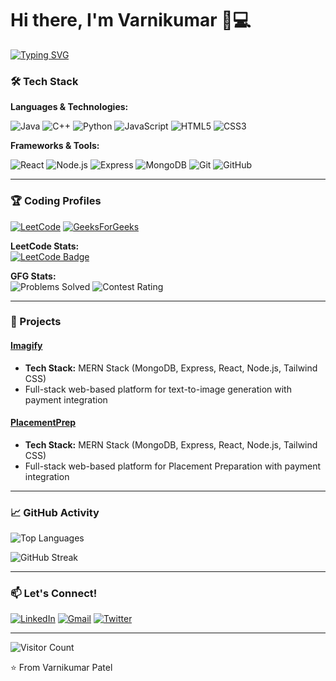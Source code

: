 # Hi there, I'm Varnikumar 👨💻

[![Typing SVG](https://readme-typing-svg.herokuapp.com?font=Fira+Code&pause=1000&color=54A6FF&width=435&lines=Problem+Solver;DSA+Enthusiast;Full+Stack+Developer;Open+Source+Contributor)](https://git.io/typing-svg)

### 🛠️ Tech Stack

**Languages & Technologies:**

![Java](https://img.shields.io/badge/-Java-007396?style=flat-square&logo=java&logoColor=white)
![C++](https://img.shields.io/badge/-C++-00599C?style=flat-square&logo=c%2B%2B&logoColor=white)
![Python](https://img.shields.io/badge/-Python-3776AB?style=flat-square&logo=python&logoColor=white)
![JavaScript](https://img.shields.io/badge/-JavaScript-F7DF1E?style=flat-square&logo=javascript&logoColor=black)
![HTML5](https://img.shields.io/badge/-HTML5-E34F26?style=flat-square&logo=html5&logoColor=white)
![CSS3](https://img.shields.io/badge/-CSS3-1572B6?style=flat-square&logo=css3&logoColor=white)

**Frameworks & Tools:**

![React](https://img.shields.io/badge/-React-61DAFB?style=flat-square&logo=react&logoColor=black)
![Node.js](https://img.shields.io/badge/-Node.js-339933?style=flat-square&logo=node.js&logoColor=white)
![Express](https://img.shields.io/badge/-Express-000000?style=flat-square&logo=express&logoColor=white)
![MongoDB](https://img.shields.io/badge/-MongoDB-47A248?style=flat-square&logo=mongodb&logoColor=white)
![Git](https://img.shields.io/badge/-Git-F05032?style=flat-square&logo=git&logoColor=white)
![GitHub](https://img.shields.io/badge/-GitHub-181717?style=flat-square&logo=github&logoColor=white)

---

### 🏆 Coding Profiles

[![LeetCode](https://img.shields.io/badge/-LeetCode-FFA116?style=flat-square&logo=leetcode&logoColor=black)](https://leetcode.com/varni1505/)
[![GeeksForGeeks](https://img.shields.io/badge/-GeeksForGeeks-2F8D46?style=flat-square&logo=geeksforgeeks&logoColor=white)](https://auth.geeksforgeeks.org/user/varni152/)

**LeetCode Stats:**  
[![LeetCode Badge](https://leetcard.jacoblin.cool/yourusername?theme=dark&font=ABeeZee)](https://leetcode.com/varni1505/)

**GFG Stats:**  
![Problems Solved](https://img.shields.io/badge/Solved-500%2B%20Problems-brightgreen?style=flat-square)
![Contest Rating](https://img.shields.io/badge/Contest%20Rating-1800%2B-blue?style=flat-square)

---

### 🚀 Projects

#### [Imagify](https://github.com/Varni1512/Imagify)
- **Tech Stack:** MERN Stack (MongoDB, Express, React, Node.js, Tailwind CSS)
- Full-stack web-based platform for text-to-image generation with payment integration

#### [PlacementPrep](https://github.com/yourusername/algo-visualizer)
- **Tech Stack:** MERN Stack (MongoDB, Express, React, Node.js, Tailwind CSS)
- Full-stack web-based platform for Placement Preparation with payment integration
  
---

### 📈 GitHub Activity

![Top Languages](https://github-readme-stats.vercel.app/api/top-langs/?Varni1512=yourusername&layout=compact&theme=dark&hide_border=true)

![GitHub Streak](https://streak-stats.demolab.com/?user=Varni1512&theme=dark&hide_border=true)

---

### 📫 Let's Connect!

[![LinkedIn](https://img.shields.io/badge/-LinkedIn-0A66C2?style=flat-square&logo=linkedin&logoColor=white)](http://www.linkedin.com/in/varnikumarpatel)
[![Gmail](https://img.shields.io/badge/-Email-D14836?style=flat-square&logo=gmail&logoColor=white)](mailto:varnikumar1512@domain.com)
[![Twitter](https://img.shields.io/badge/-Twitter-1DA1F2?style=flat-square&logo=twitter&logoColor=white)](https://twitter.com/varni152)

---

![Visitor Count](https://komarev.com/ghpvc/?username=Varni1512&color=blueviolet&style=flat-square)

⭐ From Varnikumar Patel
